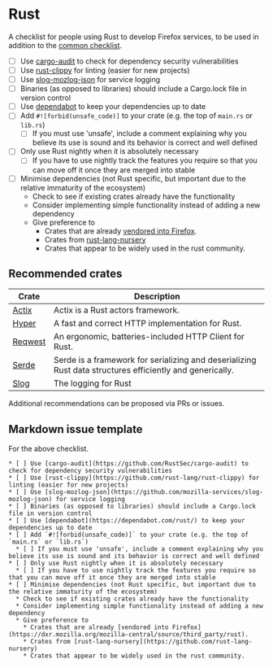 # Rust
A checklist for people using Rust to develop Firefox services, to be used in addition to the [common checklist](README.md).

* [ ] Use [cargo-audit](https://github.com/RustSec/cargo-audit) to check for dependency security vulnerabilities
* [ ] Use [rust-clippy](https://github.com/rust-lang/rust-clippy) for linting (easier for new projects)
* [ ] Use [slog-mozlog-json](https://github.com/mozilla-services/slog-mozlog-json) for service logging
* [ ] Binaries (as opposed to libraries) should include a Cargo.lock file in version control
* [ ] Use [dependabot](https://dependabot.com/rust/) to keep your dependencies up to date
* [ ] Add `#![forbid(unsafe_code)]` to your crate (e.g. the top of `main.rs` or `lib.rs`)
  * [ ] If you must use 'unsafe', include a comment explaining why you believe its use is sound and its behavior is correct and well defined
* [ ] Only use Rust nightly when it is absolutely necessary
  * [ ] If you have to use nightly track the features you require so that you can move off it once they are merged into stable
* [ ] Minimise dependencies (not Rust specific, but important due to the relative immaturity of the ecosystem)
  * Check to see if existing crates already have the functionality
  * Consider implementing simple functionality instead of adding a new dependency
  * Give preference to
    * Crates that are already [vendored into Firefox](https://dxr.mozilla.org/mozilla-central/source/third_party/rust).
    * Crates from [rust-lang-nursery](https://github.com/rust-lang-nursery)
    * Crates that appear to be widely used in the rust community.

## Recommended crates

| Crate | Description |
| ----- | ----------- |
| [Actix](https://crates.io/crates/actix) | Actix is a Rust actors framework. |
| [Hyper](https://crates.io/crates/hyper) | A fast and correct HTTP implementation for Rust. |
| [Reqwest](https://crates.io/crates/reqwest) | An ergonomic, batteries-included HTTP Client for Rust. |
| [Serde](https://crates.io/crates/serde) | Serde is a framework for serializing and deserializing Rust data structures efficiently and generically. |
| [Slog](https://crates.io/crates/slog) | The logging for Rust |

Additional recommendations can be proposed via PRs or issues.

## Markdown issue template
For the above checklist.

```
* [ ] Use [cargo-audit](https://github.com/RustSec/cargo-audit) to check for dependency security vulnerabilities
* [ ] Use [rust-clippy](https://github.com/rust-lang/rust-clippy) for linting (easier for new projects)
* [ ] Use [slog-mozlog-json](https://github.com/mozilla-services/slog-mozlog-json) for service logging
* [ ] Binaries (as opposed to libraries) should include a Cargo.lock file in version control
* [ ] Use [dependabot](https://dependabot.com/rust/) to keep your dependencies up to date
* [ ] Add `#![forbid(unsafe_code)]` to your crate (e.g. the top of `main.rs` or `lib.rs`)
  * [ ] If you must use 'unsafe', include a comment explaining why you believe its use is sound and its behavior is correct and well defined
* [ ] Only use Rust nightly when it is absolutely necessary
  * [ ] If you have to use nightly track the features you require so that you can move off it once they are merged into stable
* [ ] Minimise dependencies (not Rust specific, but important due to the relative immaturity of the ecosystem)
  * Check to see if existing crates already have the functionality
  * Consider implementing simple functionality instead of adding a new dependency
  * Give preference to
    * Crates that are already [vendored into Firefox](https://dxr.mozilla.org/mozilla-central/source/third_party/rust).
    * Crates from [rust-lang-nursery](https://github.com/rust-lang-nursery)
    * Crates that appear to be widely used in the rust community.
```
